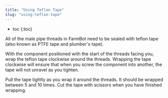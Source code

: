 ```yaml
---
title: "Using Teflon Tape"
slug: "using-teflon-tape"
---
```


* toc
{:toc}

All of the male pipe threads in FarmBot need to be sealed with teflon tape (also known as PTFE tape and plumber's tape).

With the component positioned with the start of the threads facing you, wrap the teflon tape clockwise around the threads. Wrapping the tape clockwise will ensure that when you screw the component into another, the tape will not unravel as you tighten.


Pull the tape tightly as you wrap it around the threads. It should be wrapped between 5 and 10 times. Cut the tape with scissors when you have finished wrapping.


